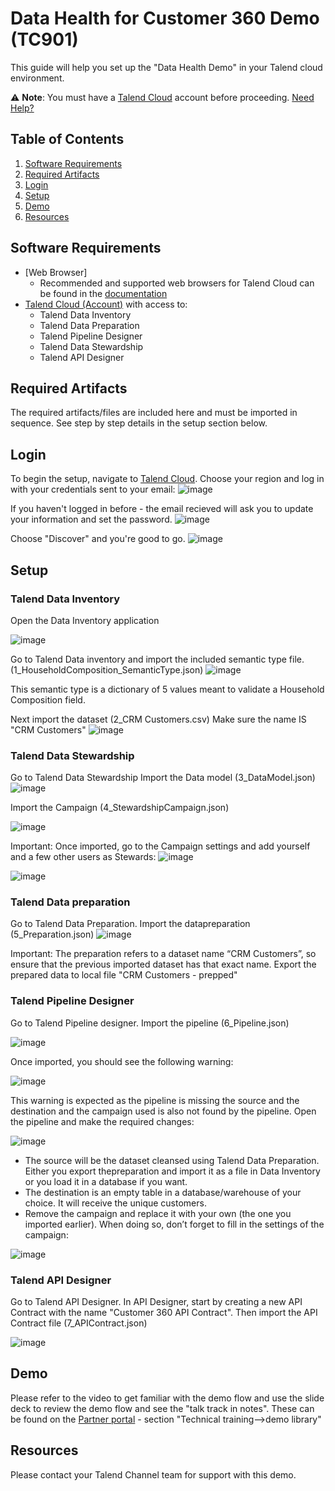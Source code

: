 # Data Health for Customer 360 Demo (TC901)

This guide will help you set up the "Data Health Demo" in your Talend cloud environment.

:warning: **Note**: You must have a [Talend Cloud](https://auth.us.cloud.talend.com/) account before proceeding. [Need Help?](#resources)

## Table of Contents

1. [Software Requirements](#softwarerequirements)
2. [Required Artifacts](#requiredartifacts)
3. [Login](#login)
4. [Setup](#setup)
5. [Demo](#demo)
6. [Resources](#resources)

## Software Requirements <a name="softwarerequirements"></a>

- [Web Browser]
  - Recommended and supported web browsers for Talend Cloud can be found in the [documentation](https://help.talend.com/r/en-US/Cloud/installation-guide-linux/compatible-web-browsers)
- [Talend Cloud (Account)](https://auth.us.cloud.talend.com/) with access to:
  - Talend Data Inventory
  - Talend Data Preparation
  - Talend Pipeline Designer
  - Talend Data Stewardship
  - Talend API Designer

## Required Artifacts <a name="requiredartifacts"></a>

The required artifacts/files are included here and must be imported in sequence. See step by step details in the setup section below.
## Login <a name="login"></a>

To begin the setup, navigate to [Talend Cloud](https://auth.us.cloud.talend.com/).
Choose your region and log in with your credentials sent to your email:
![image](https://user-images.githubusercontent.com/34091317/158356367-236c3fd3-ebf9-40d4-8600-7e8d50a23c14.png)

If you haven't logged in before - the email recieved will ask you to update your information and set the password.
![image](https://user-images.githubusercontent.com/34091317/158356816-afeb9cbc-55ec-4ea1-8b2e-ce0e0b89ecae.png)

Choose "Discover" and you're good to go.
![image](https://user-images.githubusercontent.com/34091317/158357951-3e5ff83a-a143-4441-b602-c9b2b6e40976.png)

## Setup <a name="setup"></a>

### Talend Data Inventory
Open the Data Inventory application

![image](https://user-images.githubusercontent.com/34091317/158357227-105ccb6f-4180-446b-9550-75241a9acbd5.png)

Go to Talend Data inventory and import the included semantic type file. (1_HouseholdComposition_SemanticType.json)
![image](https://user-images.githubusercontent.com/34091317/128995255-2cbc36cc-c55e-4cfa-874e-3831f3d62762.png)

This semantic type is a dictionary of 5 values meant to validate a Household Composition field.

Next import the dataset (2_CRM Customers.csv)
Make sure the name IS "CRM Customers" 
![image](https://user-images.githubusercontent.com/34091317/128995579-676c0c13-4aa8-4b25-bb5c-b959a8cefa3a.png)

### Talend Data Stewardship
Go to Talend Data Stewardship
Import the Data model (3_DataModel.json)
![image](https://user-images.githubusercontent.com/34091317/128996344-5119cc6d-0e5a-4d09-aac7-e0c76a40aff5.png)

Import the Campaign (4_StewardshipCampaign.json)

![image](https://user-images.githubusercontent.com/34091317/128996432-ce28c632-19d1-4d9f-ac17-c9bbc50fcf72.png)

Important:
Once imported, go to the Campaign settings and add yourself and a few other users as Stewards:
![image](https://user-images.githubusercontent.com/34091317/128996852-f2fa3834-e38a-4ef4-a879-8a8bb1e5dde8.png)

![image](https://user-images.githubusercontent.com/34091317/128996876-ecb2b4f4-578b-4be2-be4a-d0e21bbf56e8.png)


### Talend Data preparation
Go to Talend Data Preparation.
Import the datapreparation (5_Preparation.json)
![image](https://user-images.githubusercontent.com/34091317/128997420-30f1faa5-7e4d-4989-b5e0-a6502c0726ba.png)

Important:
The preparation refers to a dataset name “CRM Customers”, so ensure that the previous imported dataset has that exact name.
Export the prepared data to local file "CRM Customers - prepped"


### Talend Pipeline Designer
Go to Talend Pipeline designer.
Import the pipeline (6_Pipeline.json)

![image](https://user-images.githubusercontent.com/34091317/128997872-2c6f0669-286f-43f1-b48d-d99ff199ddb6.png)

Once imported, you should see the following warning:

![image](https://user-images.githubusercontent.com/34091317/128997902-dbf7a639-77d3-4a3e-88f5-921a2a25314d.png)

This warning is expected as the pipeline is missing the source and the destination and the campaign used is also not found by the pipeline.
Open the pipeline and make the required changes:

![image](https://user-images.githubusercontent.com/34091317/128997917-f8c578a0-4b7e-4157-983e-cd17c4a1a5dd.png)

- The source will be the dataset cleansed using Talend Data Preparation. Either you export thepreparation and import it as a file in Data Inventory or you load it in a database if you want.
- The destination is an empty table in a database/warehouse of your choice. It will receive the unique customers.
- Remove the campaign and replace it with your own (the one you imported earlier). When doing so, don’t forget to fill in the settings of the campaign:

![image](https://user-images.githubusercontent.com/34091317/128997953-ee3792c9-1489-4210-88d5-7f091bd7eabc.png)

### Talend API Designer
Go to Talend API Designer.
In API Designer, start by creating a new API Contract with the name "Customer 360 API Contract". 
Then import the API Contract file (7_APIContract.json)

![image](https://user-images.githubusercontent.com/34091317/128998013-4f52cb08-56a4-4684-a5e8-f6cb426b609d.png)


## Demo <a name="demo"></a>

Please refer to the video to get familiar with the demo flow and use the slide deck to review the demo flow and see the "talk track in notes".
These can be found on the [Partner portal](https://www.talendpartners.com) - section "Technical training-->demo library"


## Resources <a name="resources"></a>

Please contact your Talend Channel team for support with this demo.
